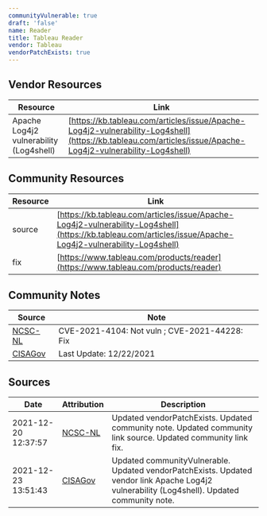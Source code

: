 ```yaml
---
communityVulnerable: true
draft: 'false'
name: Reader
title: Tableau Reader
vendor: Tableau
vendorPatchExists: true
---
```


## Vendor Resources
| Resource | Link |
| --- | --- |
| Apache Log4j2 vulnerability (Log4shell) | [https://kb.tableau.com/articles/issue/Apache-Log4j2-vulnerability-Log4shell](https://kb.tableau.com/articles/issue/Apache-Log4j2-vulnerability-Log4shell) |

## Community Resources
| Resource | Link |
| --- | --- |
| source | [https://kb.tableau.com/articles/issue/Apache-Log4j2-vulnerability-Log4shell](https://kb.tableau.com/articles/issue/Apache-Log4j2-vulnerability-Log4shell) |
| fix | [https://www.tableau.com/products/reader](https://www.tableau.com/products/reader) |

## Community Notes
| Source | Note |
| --- | --- |
| [NCSC-NL](https://github.com/NCSC-NL/log4shell/blob/main/software/README.md) | CVE-2021-4104: Not vuln ; CVE-2021-44228: Fix </ul> |
| [CISAGov](https://raw.githubusercontent.com/cisagov/log4j-affected-db/develop/README.md) | Last Update: 12/22/2021 |

## Sources
| Date | Attribution | Description |
| --- | --- | --- |
| 2021-12-20 12:37:57 | [NCSC-NL](https://github.com/NCSC-NL/log4shell/blob/main/software/README.md) | Updated vendorPatchExists. Updated community note. Updated community link source. Updated community link fix.  |
| 2021-12-23 13:51:43 | [CISAGov](https://raw.githubusercontent.com/cisagov/log4j-affected-db/develop/README.md) | Updated communityVulnerable. Updated vendorPatchExists. Updated vendor link Apache Log4j2 vulnerability (Log4shell). Updated community note.  |

